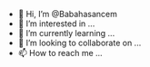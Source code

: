 - 👋 Hi, I’m @Babahasancem
- 👀 I’m interested in ...
- 🌱 I’m currently learning ...
- 💞️ I’m looking to collaborate on ...
- 📫 How to reach me ...

<!---
Babahasancem/Babahasancem is a ✨ special ✨ repository because its `README.md` (this file) appears on your GitHub profile.
You can click the Preview link to take a look at your changes.
--->
